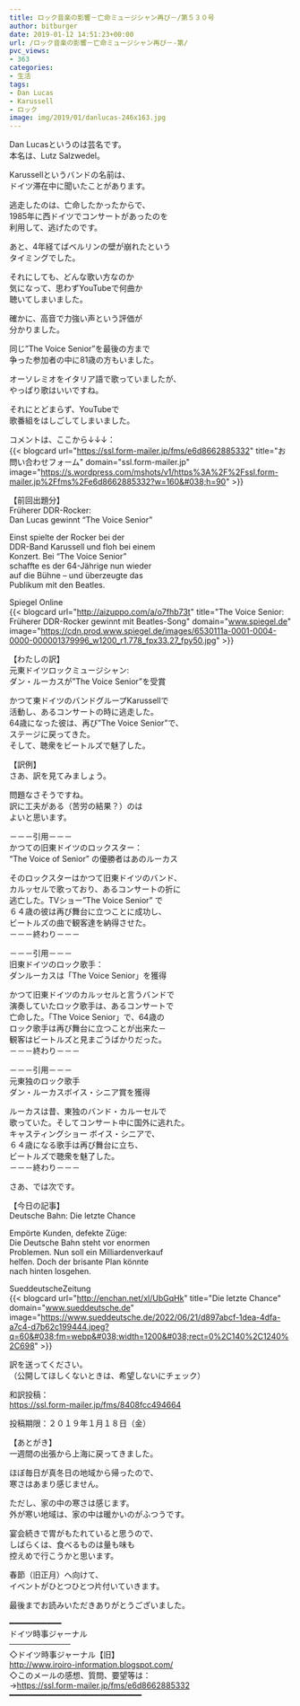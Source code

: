 ```yaml
---
title: ロック音楽の影響－亡命ミュージシャン再び－/第５３０号
author: bitburger
date: 2019-01-12 14:51:23+00:00
url: /ロック音楽の影響－亡命ミュージシャン再び－-第/
pvc_views:
- 363
categories:
- 生活
tags:
- Dan Lucas
- Karussell
- ロック
image: img/2019/01/danlucas-246x163.jpg
---
```

Dan Lucasというのは芸名です。  
本名は、Lutz Salzwedel。  
  
Karussellというバンドの名前は、  
ドイツ滞在中に聞いたことがあります。  
  
逃走したのは、亡命したかったからで、  
1985年に西ドイツでコンサートがあったのを  
利用して、逃げたのです。  
  
あと、4年経てばベルリンの壁が崩れたという  
タイミングでした。 

それにしても、どんな歌い方なのか  
気になって、思わずYouTubeで何曲か  
聴いてしまいました。  
  
確かに、高音で力強い声という評価が  
分かりました。 

同じ&#8221;The Voice Senior&#8221;を最後の方まで  
争った参加者の中に81歳の方もいました。  
  
オーソレミオをイタリア語で歌っていましたが、  
やっぱり歌はいいですね。  
  
それにとどまらず、YouTubeで  
歌番組をはしごしてしまいました。 

コメントは、ここから↓↓↓：  
{{< blogcard url="https://ssl.form-mailer.jp/fms/e6d8662885332" title="&#12362;&#21839;&#12356;&#21512;&#12431;&#12379;&#12501;&#12457;&#12540;&#12512;" domain="ssl.form-mailer.jp" image="https://s.wordpress.com/mshots/v1/https%3A%2F%2Fssl.form-mailer.jp%2Ffms%2Fe6d8662885332?w=160&#038;h=90" >}} 

【前回出題分】  
Früherer DDR-Rocker:  
Dan Lucas gewinnt &#8220;The Voice Senior&#8221;  
  
Einst spielte der Rocker bei der  
DDR-Band Karussell und floh bei einem  
Konzert. Bei &#8220;The Voice Senior&#8221;  
schaffte es der 64-Jährige nun wieder  
auf die Bühne &#8211; und überzeugte das  
Publikum mit den Beatles.  
  
Spiegel Online  
{{< blogcard url="http://aizuppo.com/a/o7fhb73t" title="The Voice Senior: Früherer DDR-Rocker gewinnt mit Beatles-Song" domain="www.spiegel.de" image="https://cdn.prod.www.spiegel.de/images/6530111a-0001-0004-0000-000001379996_w1200_r1.778_fpx33.27_fpy50.jpg" >}} 

【わたしの訳】  
元東ドイツロックミュージシャン:  
ダン・ルーカスが&#8221;The Voice Senior&#8221;を受賞  
  
かつて東ドイツのバンドグループKarussellで  
活動し、あるコンサートの時に逃走した。  
64歳になった彼は、再び&#8221;The Voice Senior&#8221;で、  
ステージに戻ってきた。  
そして、聴衆をビートルズで魅了した。 

【訳例】  
さあ、訳を見てみましょう。  
  
問題なさそうですね。  
訳に工夫がある（苦労の結果？）のは  
よいと思います。 

－－－引用－－－  
かつての旧東ドイツのロックスター：  
&#8220;The Voice of Senior&#8221; の優勝者はあのルーカス  
  
そのロックスターはかつて旧東ドイツのバンド、  
カルッセルで歌っており、あるコンサートの折に  
逃亡した。TVショー&#8221;The Voice Senior&#8221; で  
６４歳の彼は再び舞台に立つことに成功し、  
ビートルズの曲で観客達を納得させた。  
－－－終わり－－－ 

－－－引用－－－  
旧東ドイツのロック歌手：  
ダンルーカスは「The Voice Senior」を獲得  
  
かつて旧東ドイツのカルッセルと言うバンドで  
演奏していたロック歌手は、あるコンサートで  
亡命した。「The Voice Senior」で、64歳の  
ロック歌手は再び舞台に立つことが出来た－  
観客はビートルズと見まごうばかりだった。  
－－－終わり－－－ 

－－－引用－－－  
元東独のロック歌手  
ダン・ルーカスボイス・シニア賞を獲得  
  
ルーカスは昔、東独のバンド・カルーセルで  
歌っていた。そしてコンサート中に国外に逃れた。  
キャスティングショー ボイス・シニアで、  
６４歳になる歌手は再び舞台に立ち、  
ビートルズで聴衆を魅了した。  
－－－終わり－－－ 

さあ、では次です。  
  
【今日の記事】  
Deutsche Bahn: Die letzte Chance  
  
Empörte Kunden, defekte Züge:  
Die Deutsche Bahn steht vor enormen  
Problemen. Nun soll ein Milliardenverkauf  
helfen. Doch der brisante Plan könnte  
nach hinten losgehen.  
  
SueddeutscheZeitung  
{{< blogcard url="http://enchan.net/xl/UbGqHk" title="Die letzte Chance" domain="www.sueddeutsche.de" image="https://www.sueddeutsche.de/2022/06/21/d897abcf-1dea-4dfa-a7c4-d7b62c199444.jpeg?q=60&#038;fm=webp&#038;width=1200&#038;rect=0%2C140%2C1240%2C698" >}} 

訳を送ってください。  
（公開してほしくないときは、希望しないにチェック）  
  
和訳投稿：  
 <a rel="noopener" href="https://ssl.form-mailer.jp/fms/8408fcc494664" target="_blank">https://ssl.form-mailer.jp/fms/8408fcc494664</a>  
  
投稿期限：２０１９年１月１８日（金） 

【あとがき】  
一週間の出張から上海に戻ってきました。  
  
ほぼ毎日が真冬日の地域から帰ったので、  
寒さはあまり感じません。  
  
ただし、家の中の寒さは感じます。  
外が寒い地域は、家の中は暖かいのがふつうです。  
  
宴会続きで胃がもたれていると思うので、  
しばらくは、食べるものは量も味も  
控えめで行こうかと思います。  
  
春節（旧正月）へ向けて、  
イベントがひとつひとつ片付いていきます。  
  
最後までお読みいただきありがとうございました。 

━━━━━━━━━━━  
ドイツ時事ジャーナル  
───────────  
◇ドイツ時事ジャーナル【旧】  
<a rel="noopener" href="http://www.iroiro-information.blogspot.com/" target="_blank">http://www.iroiro-information.blogspot.com/</a>  
◇このメールの感想、質問、要望等は：  
-><a rel="noopener" href="https://ssl.form-mailer.jp/fms/e6d8662885332" target="_blank">https://ssl.form-mailer.jp/fms/e6d8662885332</a>  
━━━━━━━━━━━━━━━━━━━━━━━━━━━━